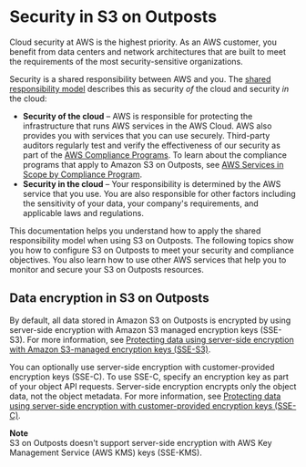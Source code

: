 # Security in S3 on Outposts<a name="s3outposts-security"></a>

Cloud security at AWS is the highest priority\. As an AWS customer, you benefit from data centers and network architectures that are built to meet the requirements of the most security\-sensitive organizations\.

Security is a shared responsibility between AWS and you\. The [shared responsibility model](http://aws.amazon.com/compliance/shared-responsibility-model/) describes this as security *of* the cloud and security *in* the cloud:
+ **Security of the cloud** – AWS is responsible for protecting the infrastructure that runs AWS services in the AWS Cloud\. AWS also provides you with services that you can use securely\. Third\-party auditors regularly test and verify the effectiveness of our security as part of the [AWS Compliance Programs](http://aws.amazon.com/compliance/programs/)\. To learn about the compliance programs that apply to Amazon S3 on Outposts, see [AWS Services in Scope by Compliance Program](http://aws.amazon.com/compliance/services-in-scope/)\.
+ **Security in the cloud** – Your responsibility is determined by the AWS service that you use\. You are also responsible for other factors including the sensitivity of your data, your company's requirements, and applicable laws and regulations\. 

This documentation helps you understand how to apply the shared responsibility model when using S3 on Outposts\. The following topics show you how to configure S3 on Outposts to meet your security and compliance objectives\. You also learn how to use other AWS services that help you to monitor and secure your S3 on Outposts resources\. 

## Data encryption in S3 on Outposts<a name="s3-outposts-data-encryption"></a>

By default, all data stored in Amazon S3 on Outposts is encrypted by using server\-side encryption with Amazon S3 managed encryption keys \(SSE\-S3\)\. For more information, see [Protecting data using server\-side encryption with Amazon S3\-managed encryption keys \(SSE\-S3\)](UsingServerSideEncryption.md)\.

You can optionally use server\-side encryption with customer\-provided encryption keys \(SSE\-C\)\. To use SSE\-C, specify an encryption key as part of your object API requests\. Server\-side encryption encrypts only the object data, not the object metadata\. For more information, see [Protecting data using server\-side encryption with customer\-provided encryption keys \(SSE\-C\)](ServerSideEncryptionCustomerKeys.md)\.

**Note**  
S3 on Outposts doesn't support server\-side encryption with AWS Key Management Service \(AWS KMS\) keys \(SSE\-KMS\)\. 